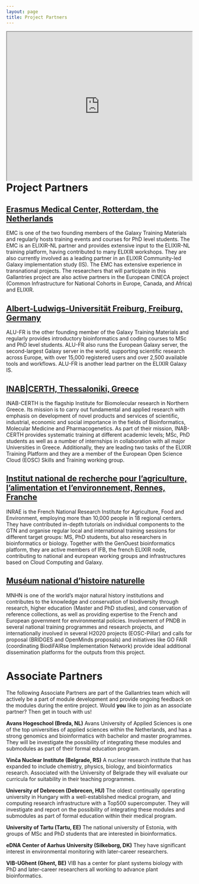 ```yaml
---
layout: page
title: Project Partners
---
```


<iframe class="embed-responsive-item" src="https://www.google.com/maps/d/embed?mid=1sbQiMDfG4TX2-BPaFXX1UvG_LqDH7SUO" style="width: 500px; height: 400px; float: right"></iframe>

# Project Partners

## [Erasmus Medical Center, Rotterdam, the Netherlands](https://erasmusmc.nl)

EMC is one of the two founding members of the Galaxy Training Materials and regularly hosts training events and courses for PhD level students. The EMC is an ELIXIR-NL partner and provides extensive input to the ELIXIR-NL training platform, having contributed to many ELIXIR workshops. They are also currently involved as a leading partner in an ELIXIR Community-led Galaxy implementation study (IS). The EMC has extensive experience in transnational projects. The researchers that will participate in this Gallantries project are also active partners in the European CINECA project (Common Infrastructure for National Cohorts in Europe, Canada, and Africa) and ELIXIR.


## [Albert-Ludwigs-Universität Freiburg, Freiburg, Germany](https://uni-freiburg.de/)

ALU-FR is the other founding member of the Galaxy Training Materials and regularly provides introductory bioinformatics and coding courses to MSc and PhD level students. ALU-FR also runs the European Galaxy server, the second-largest Galaxy server in the world, supporting scientific research across Europe, with over 15,000 registered users and over 2,500 available tools and workflows. ALU-FR is another lead partner on the ELIXIR Galaxy IS.

## [INAB|CERTH, Thessaloniki, Greece](www2.inab.certh.gr/?page_id=32&lang=en)

INAB-CERTH is the flagship Institute for Biomolecular research in Northern Greece. Its mission is to carry out fundamental and applied research with emphasis on development of novel products and services of scientific, industrial, economic and social importance in the fields of Bioinformatics, Molecular Medicine and Pharmacogenetics. As part of their mission, INAB-CERTH provides systematic training at different academic levels; MSc, PhD students as well as a number of internships in collaboration with all major Universities in Greece. Additionally, they are leading two tasks of the ELIXIR Training Platform and they are a member of the European Open Science Cloud (EOSC) Skills and Training working group.

## [Institut national de recherche pour l’agriculture, l’alimentation et l’environnement, Rennes, Franche](https://www.inrae.fr/en)
INRAE is the French National Research Institute for Agriculture, Food and Environment, employing more than 10,000 people in 18 regional centers. They have contributed in-depth tutorials on individual components to the GTN and organise regular local and international training sessions for different target groups: MS, PhD students, but also researchers in bioinformatics or biology. Together with the GenOuest bioinformatics platform, they are active members of IFB, the french ELIXIR node, contributing to national and european working groups and infrastructures based on Cloud Computing and Galaxy.

## [Muséum national d’histoire naturelle](https://www.mnhn.fr/en)

MNHN is one of the world’s major natural history institutions and contributes to the knowledge and conservation of biodiversity through research, higher education (Master and PhD studies), and conservation of reference collections, as well as providing expertise to the French and European government for environmental policies. Involvement of PNDB in several national training programmes and research projects, and internationally involved in several H2020 projects (EOSC-Pillar) and calls for proposal (BRIDGES and OpenMinds proposals) and initiatives like GO FAIR (coordinating BiodiFAIRse Implementation Network) provide ideal additional dissemination platforms for the outputs from this project.

# Associate Partners

The following Associate Partners are part of the Gallantries team which will actively be a part of module development and provide ongoing feedback on the modules during the entire project. Would **you** like to join as an associate partner? Then get in touch with us!

**Avans Hogeschool (Breda, NL)**
Avans University of Applied Sciences is one of the top universities of applied sciences within the Netherlands, and has a strong genomics and bioinformatics with bachelor and master programmes. They will be investigate the possibility of integrating these modules and submodules as part of their formal education program.

**Vinča Nuclear Institute (Belgrade, RS)**
A nuclear research institute that has expanded to include chemistry, physics, biology, and bioinformatics research. Associated with the University of Belgrade they will evaluate our curricula for suitability in their teaching programmes.

**University of Debrecen (Debrecen, HU)**
The oldest continually operating university in Hungary with a well-established medical program, and computing research infrastructure with a Top500 supercomputer. They will investigate and report on the possibility of integrating these modules and submodules as part of formal education within their medical program.

**University of Tartu (Tartu, EE)**
The national university of Estonia, with groups of MSc and PhD students that are interested in bioinformatics.

**eDNA Center of Aarhus University (Silkeborg, DK)**
They have significant interest in environmental monitoring with later-career researchers.

**VIB-UGhent (Ghent, BE)**
VIB has a center for plant systems biology with PhD and later-career researchers all working to advance plant bioinformatics.
